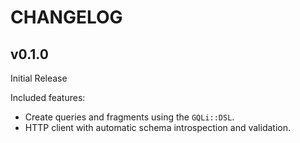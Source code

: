 # CHANGELOG

## v0.1.0

Initial Release

Included features:
* Create queries and fragments using the `GQLi::DSL`.
* HTTP client with automatic schema introspection and validation.
